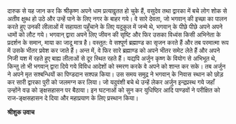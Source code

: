 दारुक से यह जान कर कि श्रीकृष्ण अपने धाम प्रत्यावॢतत हो चुके हैं, वसुदेव तथा द्वारका में बचे लोग शोक से अतीव क्षुब्ध हो उठे और उन्हें पाने के लिए नगर के बाहर गये। वे सारे देवता, जो भगवान् की इच्छा का पालन करते हुए उनकी लीलाओं में सहायता पहुँचाने के लिए यदुकुल में जन्मे थे, भगवान् के पीछे पीछे अपने अपने धामों को लौट गये। भगवान् द्वारा अपने लिए जीवन की सृष्टि और फिर उसका विध्वंस किसी अभिनेता के प्रदर्शन के समान, माया का जादू मात्र है। वस्तुत: वे सश्पूर्ण ब्रह्माण्ड का सृजन करते हैं और तब परमात्मा रूप में उसके भीतर प्रवेश कर जाते हैं। अन्त में, वे फिर सारे ब्रह्माण्ड को अपने भीतर समेट लेते हैं और अपने निजी यश में रहते हुए बाह्य लीलाओं से दूर स्थित रहते हैं। यद्यपि अर्जुन कृष्ण के वियोग से अभिभूत थे, किन्तु तो भी भगवान् द्वारा दिये गये विविध आदेशों को स्मरण करके वे अपने को शान्त कर सके। तब अर्जुन ने अपने मृत सश्बन्धियों का पिण्डदान सश्पन्न किया। उस समय समुद्र ने भगवान् के निवास स्थान को छोड़ कर सारी द्वारका पुरी को जलमग्न कर लिया। जो यदुवंशी बचे थे उन्हें लेकर अर्जुन इन्द्रप्रस्थ गये जहाँ उन्होंने वज्र को ङ्क्षसहासन पर बैठाया। इन घटनाओं को सुन कर युधिष्ठिर आदि पाण्डवों ने परीक्षित को राज-ङ्क्षसहासन दे दिया और महाप्रयाण के लिए प्रस्थान किया।  

**श्रीशुक उवाच** 